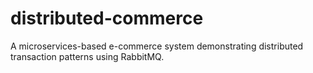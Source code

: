 # distributed-commerce
A microservices-based e-commerce system demonstrating distributed transaction patterns using RabbitMQ.
